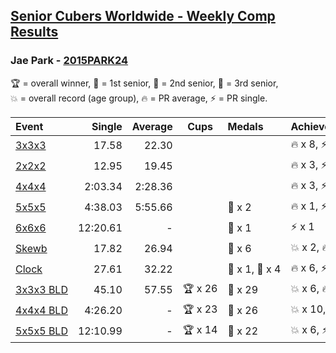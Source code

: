 <style>table {white-space: nowrap;}</style>

## [Senior Cubers Worldwide - Weekly Comp Results](/scw-comp/results/)
### Jae Park - [2015PARK24](https://www.worldcubeassociation.org/persons/2015PARK24)

<span style="white-space: nowrap;">🏆 = overall winner</span>, <span style="white-space: nowrap;">🥇 = 1st senior</span>, <span style="white-space: nowrap;">🥈 = 2nd senior</span>, <span style="white-space: nowrap;">🥉 = 3rd senior</span>, <span style="white-space: nowrap;">💥 = overall record (age group)</span>, <span style="white-space: nowrap;">🔥 = PR average</span>, <span style="white-space: nowrap;">⚡ = PR single</span>.

| Event | Single | Average | Cups | Medals | Achievements|
| :-- | --: | --: | :--: | :-- | :-- |
| [3x3x3](333.md) | 17.58 | 22.30 |  |  | 🔥 x 8, ⚡ x 7 |
| [2x2x2](222.md) | 12.95 | 19.45 |  |  | 🔥 x 3, ⚡ x 3 |
| [4x4x4](444.md) | 2:03.34 | 2:28.36 |  |  | 🔥 x 3, ⚡ x 4 |
| [5x5x5](555.md) | 4:38.03 | 5:55.66 |  | 🥉 x 2 | 🔥 x 1, ⚡ x 6 |
| [6x6x6](666.md) | 12:20.61 | - |  | 🥈 x 1 | ⚡ x 1 |
| [Skewb](skewb.md) | 17.82 | 26.94 |  | 🥈 x 6 | 💥 x 2, 🔥 x 5, ⚡ x 4 |
| [Clock](clock.md) | 27.61 | 32.22 |  | 🥈 x 1, 🥉 x 4 | 🔥 x 6, ⚡ x 6 |
| [3x3x3 BLD](333bf.md) | 45.10 | 57.55 | 🏆 x 26 | 🥇 x 29 | 💥 x 6, 🔥 x 2, ⚡ x 5 |
| [4x4x4 BLD](444bf.md) | 4:26.20 | - | 🏆 x 23 | 🥇 x 26 | 💥 x 10, ⚡ x 10 |
| [5x5x5 BLD](555bf.md) | 12:10.99 | - | 🏆 x 14 | 🥇 x 22 | 💥 x 6, ⚡ x 6 |

<!-- Global site tag (gtag.js) - Google Analytics -->
<script async src="https://www.googletagmanager.com/gtag/js?id=UA-86348435-3"></script>
<script>window.dataLayer = window.dataLayer || []; function gtag() {dataLayer.push(arguments);} gtag('js', new Date()); gtag('config', 'UA-86348435-3');</script>
